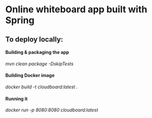 # Online whiteboard app built with Spring
  
## To deploy locally:  
#### Building & packaging the app  
*mvn clean package -DskipTests*  
  
#### Building Docker image  
*docker build -t cloudboard:latest .*  
  
#### Running it  
*docker run -p 8080:8080 cloudboard:latest*  
